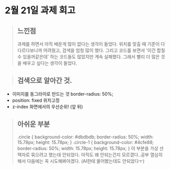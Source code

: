 # 2월 21일 과제 회고

> ## 느낀점
>
> 과제를 하면서 아직 배운게 많이 없다는 생각이 들었다.
> 위치를 맞출 때 기준이 다 다르다보니까 어려웠고, 검색을 엄청 많이 했다.
> 그리고 코드를 보면서 '이건 합칠 수 있을꺼같은데' 하는 코드들도 많았지만 계속 실패했다. 그래서 빨리 더 많은 것을 배우고 싶다는 생각이 들었다.

> ## 검색으로 알아간 것.

- 이미지를 동그라미로 만드는 것
  border-radius: 50%;
- position: fixed
  위치고정
- z-index
  화면에서의 우선순위! (앞 뒤)

> ## 아쉬운 부분
>
> .circle {
> background-color: #dbdbdb;
> border-radius: 50%;
> width: 15.78px;
> height: 15.78px;
> }
> .circle-1 {
> background-color: #4cfe88;
> border-radius: 50%;
> width: 15.78px;
> height: 15.78px;
> }
> 이 부분을 가상 선택자로 묶으려고 했는데 안되었다. 아직도 왜 안되는건지 모르겠다..공부 열심히 해서 다음에는 꼭 시도해봐야겠다.
> (AI한테 물어봤는데도 안되었다ㅜ)
